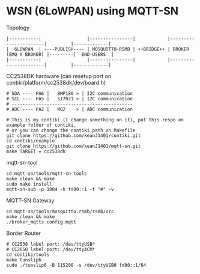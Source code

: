 # WSN (6LoWPAN) using MQTT-SN


Topology
```
|-----------|                 |----------------|            |-----------------------|         |-------------|
|  6LOWPAN  | ----PUBLISH---- | MOSQUITTO-RSMB | ++BRIDGE++ | BROKER (EMQ X BROKER) |---------|  END-USERS  |
|-----------|                 |----------------|            |-----------------------|         |-------------|
```

CC2538DK hardware (can resetup port on contiki/platform/cc2538dk/dev/board.h)
```
# SDA ---- PA6 |   BMP180 > | I2C communication
# SCL ---- PA5 |   SI7021 > | I2C communication
# ---------------------------------------------
# ADC ---- PA2 |   MQ2    > | ADC communication
```
```
# This is my contiki (I change something on it), put this respo on example folder of contiki,
# or you can change the contiki path on Makefile
git clone https://github.com/keanJ1401/contiki.git
cd contiki/example
git clone https://github.com/keanJ1401/mqtt-sn.git
make TARGET = cc2538dk
```
mqtt-sn-tool
```
cd mqtt-sn/tools/mqtt-sn-tools
make clean && make
sudo make install
mqtt-sn-sub -p 1884 -h fd00::1 -t "#" -v
```

MQTT-SN Gateway
```
cd mqtt-sn/tools/mosquitto.rsmb/rsmb/src
make clean && make
./broker_mqtts config.mqtt
```

Border Router
```
# CC2538 label port: /dev/ttyUSB*
# CC2650 label port: /dev/ttyACM* 
cd contiki/tools
make tunslip6
sudo ./tunslip6 -B 115200 -s /dev/ttyUSB0 fd00::1/64
```

